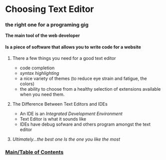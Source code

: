 # Choosing Text Editor #

### the right one for a programing gig ###

  **The main tool of the web developer** 
  
  #### Is a piece of software that allows you to write code for a website ####
  
   1. There a few things you need for a good text editor
      * code completion 
      * *syntax highlighting* 
      * a nice variety of themes (to reduce eye strain and fatigue, the colors) 
      * the ability to choose from a healthy selection of extensions available when you need them.
    
   2. The Difference Between Text Editors and IDEs
      * An IDE is an *Integrated Development Environment*
      * Text Editor is what it sounds like
      * IDEs have debug sofware and others program amongst the text editor
  
  3. _*Ultimately...the best one Is the one you like the most*_
    
### [Main/Table of Contents](https://nkingchaos2284.github.io/reading-notes/)
